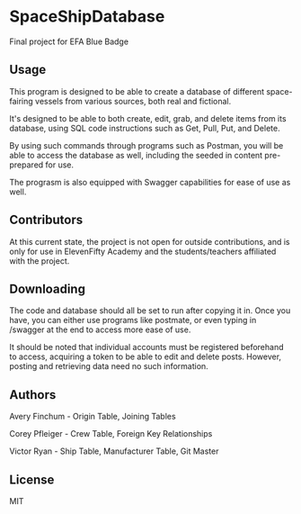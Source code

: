 # SpaceShipDatabase
Final project for EFA Blue Badge

## Usage
This program is designed to be able to create a database of different space-fairing vessels from various sources, both real and fictional.

It's designed to be able to both create, edit, grab, and delete items from its database, using SQL code instructions such as Get, Pull, Put, and Delete.

By using such commands through programs such as Postman, you will be able to access the database as well, including the seeded in content pre-prepared for use.

The prograsm is also equipped with Swagger capabilities for ease of use as well.
## Contributors
At this current state, the project is not open for outside contributions, and is only for use in ElevenFifty Academy and the students/teachers affiliated with the project.


## Downloading
The code and database should all be set to run after copying it in. Once you have, you can either use programs like postmate, or even typing in /swagger at the end to access more ease of use.

It should be noted that individual accounts must be registered beforehand to access, acquiring a token to be able to edit and delete posts. However, posting and retrieving data need no such information.

## Authors
Avery Finchum - Origin Table, Joining Tables

Corey Pfleiger - Crew Table, Foreign Key Relationships

Victor Ryan - Ship Table, Manufacturer Table, Git Master

## License
MIT
